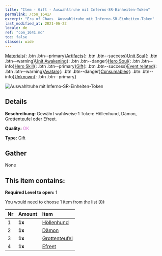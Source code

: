```yaml
---
title: "Item - Gift - Auswahltruhe mit Inferno-SR-Einheiten-Token"
permalink: /con_1641/
excerpt: "Era of Chaos  Auswahltruhe mit Inferno-SR-Einheiten-Token"
last_modified_at: 2021-06-22
locale: de
ref: "con_1641.md"
toc: false
classes: wide
---
```

 [Materials](/ItemsDE/){: .btn .btn--primary}[Artifacts](/ItemsDE/Artifacts/){: .btn .btn--success}[Unit Soul](/ItemsDE/UnitSoul/){: .btn .btn--warning}[Unit Awakening](/ItemsDE/UnitAwakening/){: .btn .btn--danger}[Hero Soul](/ItemsDE/HeroSoul/){: .btn .btn--info}[Hero Skill](/ItemsDE/HeroSkill/){: .btn .btn--primary}[Gift](/ItemsDE/Gift/){: .btn .btn--success}[Event related](/ItemsDE/Events/){: .btn .btn--warning}[Avatars](/ItemsDE/Avatars/){: .btn .btn--danger}[Consumables](/ItemsDE/Consumables/){: .btn .btn--info}[Unknown](/ItemsDE/Unknown/){: .btn .btn--primary}

 ![Auswahltruhe mit Inferno-SR-Einheiten-Token](/images/t/i_907257.png)

## Details
 **Beschreibung:** Gewährt wahlweise 1 Token: Höllenhund, Dämon, Grottenteufel oder Efreet.

 **Quality:** <span style="color: #DA70D6">OK</span>

 **Type:** Gift

## Gather

  None

## This item contains:

 **Required Level to open:** 1

 You would need to choose 1 item from the list (0):

  | Nr | Amount |     Item    |
  |:---|:-------|:------------|
  | 1 |  **1x** | [Höllenhund](/ItemsDE/unt_228/) |  | 
  | 2 |  **1x** | [Dämon](/ItemsDE/unt_229/) |  | 
  | 3 |  **1x** | [Grottenteufel](/ItemsDE/unt_230/) |  | 
  | 4 |  **1x** | [Efreet](/ItemsDE/unt_231/) |  | 
